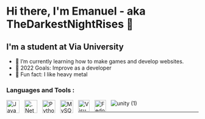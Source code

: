 
          
# Hi there, I'm Emanuel - aka TheDarkestNightRises 👋 

## I'm a student at Via University

- 🌱 I’m currently learning how to make games and develop websites.
- 🎯 2022 Goals: Improve as a developer
-  🤘 Fun fact: I like heavy metal

### Languages and Tools :
![unity (1)](https://user-images.githubusercontent.com/91905169/194719157-224857cd-8a04-44e3-bd98-ee04feefabd9.png)
<img align="left" alt="Java" width="34px" src="https://cdn.jsdelivr.net/gh/devicons/devicon/icons/java/java-original.svg" style="padding-right:10px;" />
<img align="left" alt=".Net" width="34px" src="https://cdn.jsdelivr.net/gh/devicons/devicon/icons/dot-net/dot-net-original.svg" style="padding-right:10px;" />
<img align="left" alt="Python" width="34px" src="https://cdn.jsdelivr.net/gh/devicons/devicon/icons/python/python-original.svg" style="padding-right:10px;" />
<img align="left" alt="MySQL" width="34px" src="https://cdn.jsdelivr.net/gh/devicons/devicon/icons/mysql/mysql-original.svg" style="padding-right:10px;" />
<img align="left" alt="Visual Studio Code" width="30px" src="https://cdn.jsdelivr.net/gh/devicons/devicon/icons/vscode/vscode-original.svg" style="padding-right:10px;" />
<img align="left" alt="Fedora" width="30px" src="https://cdn.jsdelivr.net/gh/devicons/devicon/icons/fedora/fedora-original.svg" style="padding-right:10px;" />



---

